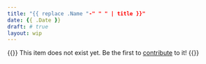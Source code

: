 ```yaml
---
title: "{{ replace .Name "-" " " | title }}"
date: {{ .Date }}
draft: # true
layout: wip
---
```


{{<blankslate>}}
This item does not exist yet. Be the first to [contribute](/guidelines/contributing) to it!
{{</blankslate>}}